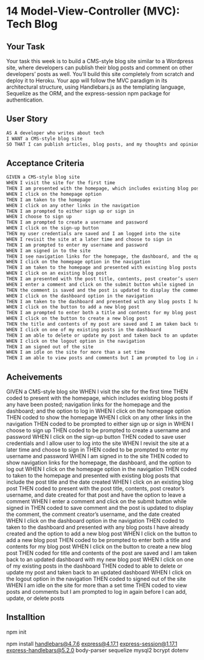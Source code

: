 # 14 Model-View-Controller (MVC): Tech Blog

## Your Task

Your task this week is to build a CMS-style blog site similar to a Wordpress site, where developers can publish their blog posts and comment on other developers’ posts as well. You’ll build this site completely from scratch and deploy it to Heroku. Your app will follow the MVC paradigm in its architectural structure, using Handlebars.js as the templating language, Sequelize as the ORM, and the express-session npm package for authentication.

## User Story

```md
AS A developer who writes about tech
I WANT a CMS-style blog site
SO THAT I can publish articles, blog posts, and my thoughts and opinions
```

## Acceptance Criteria

```md
GIVEN a CMS-style blog site
WHEN I visit the site for the first time
THEN I am presented with the homepage, which includes existing blog posts if any have been posted; navigation links for the homepage and the dashboard; and the option to log in
WHEN I click on the homepage option
THEN I am taken to the homepage
WHEN I click on any other links in the navigation
THEN I am prompted to either sign up or sign in
WHEN I choose to sign up
THEN I am prompted to create a username and password
WHEN I click on the sign-up button
THEN my user credentials are saved and I am logged into the site
WHEN I revisit the site at a later time and choose to sign in
THEN I am prompted to enter my username and password
WHEN I am signed in to the site
THEN I see navigation links for the homepage, the dashboard, and the option to log out
WHEN I click on the homepage option in the navigation
THEN I am taken to the homepage and presented with existing blog posts that include the post title and the date created
WHEN I click on an existing blog post
THEN I am presented with the post title, contents, post creator’s username, and date created for that post and have the option to leave a comment
WHEN I enter a comment and click on the submit button while signed in
THEN the comment is saved and the post is updated to display the comment, the comment creator’s username, and the date created
WHEN I click on the dashboard option in the navigation
THEN I am taken to the dashboard and presented with any blog posts I have already created and the option to add a new blog post
WHEN I click on the button to add a new blog post
THEN I am prompted to enter both a title and contents for my blog post
WHEN I click on the button to create a new blog post
THEN the title and contents of my post are saved and I am taken back to an updated dashboard with my new blog post
WHEN I click on one of my existing posts in the dashboard
THEN I am able to delete or update my post and taken back to an updated dashboard
WHEN I click on the logout option in the navigation
THEN I am signed out of the site
WHEN I am idle on the site for more than a set time
THEN I am able to view posts and comments but I am prompted to log in again before I can add, update, or delete posts
```

## Acheivements

GIVEN a CMS-style blog site
WHEN I visit the site for the first time
THEN coded to present with the homepage, which includes existing blog posts if any have been posted; navigation links for the homepage and the dashboard; and the option to log in
WHEN I click on the homepage option
THEN coded to show the homepage
WHEN I click on any other links in the navigation
THEN coded to be prompted to either sign up or sign in
WHEN I choose to sign up
THEN coded to be prompted to create a username and password
WHEN I click on the sign-up button
THEN coded to save user credentials and I allow user to log into the site
WHEN I revisit the site at a later time and choose to sign in
THEN coded to be prompted to enter my username and password
WHEN I am signed in to the site
THEN coded to show navigation links for the homepage, the dashboard, and the option to log out
WHEN I click on the homepage option in the navigation
THEN coded to taken to the homepage and presented with existing blog posts that include the post title and the date created
WHEN I click on an existing blog post
THEN coded to present with the post title, contents, post creator’s username, and date created for that post and have the option to leave a comment
WHEN I enter a comment and click on the submit button while signed in
THEN coded to save comment and the post is updated to display the comment, the comment creator’s username, and the date created
WHEN I click on the dashboard option in the navigation
THEN coded to  taken to the dashboard and presented with any blog posts I have already created and the option to add a new blog post
WHEN I click on the button to add a new blog post
THEN coded to be prompted to enter both a title and contents for my blog post
WHEN I click on the button to create a new blog post
THEN coded for title and contents of the post are saved and I am taken back to an updated dashboard with my new blog post
WHEN I click on one of my existing posts in the dashboard
THEN coded to able to delete or update my post and taken back to an updated dashboard
WHEN I click on the logout option in the navigation
THEN coded to signed out of the site
WHEN I am idle on the site for more than a set time
THEN coded to view posts and comments but I am prompted to log in again before I can add, update, or delete posts


## Installtion

npm init

npm install handlebars@4.7.6 express@4.17.1 express-session@1.17.1 express-handlebars@5.2.0 body-parser sequelize mysql2 bcrypt dotenv

